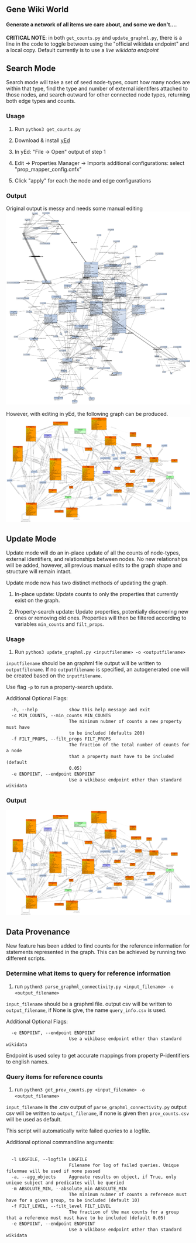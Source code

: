 ## Gene Wiki World
#### Generate a network of all items we care about, and some we don't....

**CRITICAL NOTE**: in both `get_counts.py` and `update_graphml.py`, there is a line in the code to toggle between using the "official wikidata endpoint" and a local copy.  Default currently is to use a *live wikidata endpoint*

## Search Mode

Search mode will take a set of seed node-types, count how many nodes are within that type,
find the type and number of external identifers attached to those nodes, and search outward
for other connected node types, returning both edge types and counts.

### Usage

1. Run ```python3 get_counts.py```

2. Download & install [yEd](https://www.yworks.com/products/yed)

3. In yEd: "File -> Open" output of step 1

4. Edit -> Properties Manager -> Imports additional configurations: select "prop_mapper_config.cnfx"

5. Click "apply" for each the node and edge configurations

### Output

Original output is messy and needs some manual editing
![search.png](search.png)

However, with editing in yEd, the following graph can be produced.
![wikidata-update-Dec-21-2018.png](wikidata-update-Dec-21-2018.png)

## Update Mode

Update mode will do an in-place update of all the counts of node-types, external identifiers,
and relationships between nodes. No new relationships will be added, however, all previous
manual edits to the graph shape and structure will remain intact.

Update mode now has two distinct methods of updating the graph.

1. In-place update: Update counts to only the properties that currently exist on the graph.

2. Property-search update: Update properties, potentially discovering new ones or removing old ones.
Properties will then be filtered according to variables `min_counts` and `filt_props`.


### Usage

1. Run ```python3 update_graphml.py <inputfilename> -o <outputfilename>```

`inputfilename` should be an graphml file
output will be written to `outputfilename`.  If no `outputfilename` is specified, an autogenerated one will be created based on the `inputfilename`.

Use flag `-p` to run a property-search update.

Additional Optional Flags:
```
  -h, --help            show this help message and exit
  -c MIN_COUNTS, --min_counts MIN_COUNTS
                        The mininum nubmer of counts a new property must have
                        to be included (defaults 200)
  -f FILT_PROPS, --filt_props FILT_PROPS
                        The fraction of the total number of counts for a node
                        that a property must have to be included (default
                        0.05)
  -e ENDPOINT, --endpoint ENDPOINT
                        Use a wikibase endpoint other than standard wikidata
```

### Output

![update.png](update.png)


## Data Provenance

New feature has been added to find counts for the reference information for statements represented in the graph.
This can be achieved by running two different scripts.

### Determine what items to query for reference information

1. run ```python3 parse_graphml_connectivity.py <input_filename> -o <output_filename>```

`input_filename` should be a graphml file.
output csv will be written to `output_filename`, if None is give, the name `query_info.csv` is used.

Additional Optional Flags:
```
  -e ENDPOINT, --endpoint ENDPOINT
                        Use a wikibase endpoint other than standard wikidata
```
Endpoint is used soley to get accurate mappings from property P-identifiers to english names.

### Query items for reference counts

1. run ```python3 get_prov_counts.py <input_filename> -o <output_filename>```

`input_filename` is the .csv output of `parse_graphml_connectivity.py`
output csv will be written to `output_filename`, if none is given then `prov_counts.csv` will be used as default.

This script will automatically write failed queries to a logfile.

Additional optional commandline arguments:
```

  -l LOGFILE, --logfile LOGFILE
                        Filename for log of failed queries. Unique filenmae will be used if none passed
  -a, --agg_objects     Aggreate results on object, if True, only unique subject and predicates will be queried
  -m ABSOLUTE_MIN, --absolute_min ABSOLUTE_MIN
                        The mininum nubmer of counts a reference must have for a given group, to be included (default 10)
  -f FILT_LEVEL, --filt_level FILT_LEVEL
                        The fraction of the max counts for a group that a reference must must have to be included (default 0.05)
  -e ENDPOINT, --endpoint ENDPOINT
                        Use a wikibase endpoint other than standard wikidata
```


